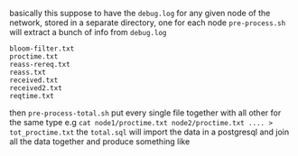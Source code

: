 basically this suppose to have the `debug.log` for any given node of the network, stored in a separate directory, one for each node
`pre-process.sh` will extract a bunch of info from `debug.log`

    bloom-filter.txt
    proctime.txt
    reass-rereq.txt
    reass.txt
    received.txt
    received2.txt
    reqtime.txt

then `pre-process-total.sh` put every single file together with all other for the same type
e.g `cat node1/proctime.txt node2/proctime.txt .... > tot_proctime.txt`
the `total.sql` will import the data in a postgresql and join all the data together and produce something like
